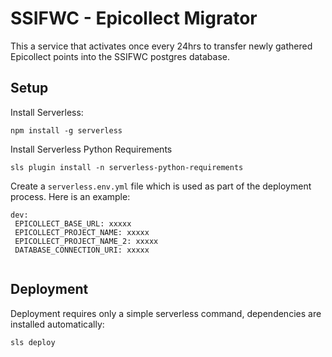 # SSIFWC - Epicollect Migrator

This a service that activates once every 24hrs to transfer newly gathered Epicollect points into the SSIFWC postgres database.

## Setup

Install Serverless:

    npm install -g serverless
    
Install Serverless Python Requirements

    sls plugin install -n serverless-python-requirements
    
 Create a `serverless.env.yml` file which is used as part of the deployment process. Here is an example:
 
 ```buildoutcfg
dev:
  EPICOLLECT_BASE_URL: xxxxx
  EPICOLLECT_PROJECT_NAME: xxxxx
  EPICOLLECT_PROJECT_NAME_2: xxxxx
  DATABASE_CONNECTION_URI: xxxxx
  
```

## Deployment

Deployment requires only a simple serverless command, dependencies are installed automatically:

    sls deploy